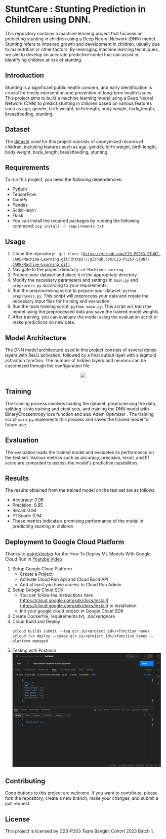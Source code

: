 # StuntCare : Stunting Prediction in Children using DNN.
This repository contains a machine learning project that focuses on predicting stunting in children using a Deep Neural Network (DNN) model. Stunting refers to impaired growth and development in children, usually due to malnutrition or other factors. By leveraging machine learning techniques, we aim to develop an accurate predictive model that can assist in identifying children at risk of stunting.

## Introduction
Stunting is a significant public health concern, and early identification is crucial for timely intervention and prevention of long-term health issues. This project aims to build a machine learning model using a Deep Neural Network (DNN) to predict stunting in children based on various features such as age, gender, birth weight, birth length, body weight, body_length, breastfeeding, stunting.

## Dataset
The [dataset](https://www.kaggle.com/datasets/muhtarom/stunting-dataset) used for this project consists of anonymized records of children, including features such as age, gender, birth weight, birth length, body weight, body_length, breastfeeding, stunting.

## Requirements
To run this project, you need the following dependencies:
- Python
- TensorFlow
- NumPy
- Pandas
- Scikit-learn
- Flask
- You can install the required packages by running the following command: <code>pip install -r requirements.txt</code>

## Usage
1) Clone the repository: <code> git clone [https://github.com/C23-PS263-STUNT-CARE/Machine-Learning.git](https://github.com/C23-PS263-STUNT-CARE/Machine-Learning.git) </code>
2) Navigate to the project directory: <code>cd Machine-Learning </code>
3) Prepare your dataset and place it in the appropriate directory.
4) Modify the necessary parameters and settings in <code>main.py</code> and <code>preprocess.py</code> according to your requirements.
5) Run the preprocessing script to prepare your dataset: <code>python preprocess.py</code>. This script will preprocess your data and create the necessary input files for training and evaluation.
6) Run the main training script: <code>python main.py</code>. This script will train the model using the preprocessed data and save the trained model weights.
7) After training, you can evaluate the model using the evaluation script or make predictions on new data.

## Model Architecture
The DNN model architecture used in this project consists of several dense layers with ReLU activation, followed by a final output layer with a sigmoid activation function. The number of hidden layers and neurons can be customized through the configuration file.
<p align="center"><img src="https://github.com/C23-PS263-STUNT-CARE/Machine-Learning/assets/103315957/3c8eadda-57f9-48f6-9d1d-218e49b6735c"?raw=true&bg=FFFFFF width="500px"></p>


## Training
The training process involves loading the dataset, preprocessing the data, splitting it into training and etest sets, and training the DNN model with BinaryCrossentropy loss function and also Adam Optimizer . The training script <code>main.py</code> implements this process and saves the trained model for future use.

## Evaluation
The evaluation loads the trained model and evaluates its performance on the test set. Various metrics such as accuracy, precision, recall, and F1 score are computed to assess the model's predictive capabilities.

## Results
The results obtained from the trained model on the test set are as follows:

- Accuracy: 0.96
- Precision: 0.95
- Recall: 0.94
- F1 Score: 0.94
- These metrics indicate a promising performance of the model in predicting stunting in children.

## Deployment to Google Cloud Platform
  Thanks to [patrickloeber](https://github.com/patrickloeber) for the How To Deploy ML Models With Google Cloud Run in [Youtube Video](https://www.youtube.com/watch?v=vieoHqt7pxo)
1) Setup Google Cloud Platform
    - Create a Project
    - Activate Cloud Run Api and Cloud Build API
    - And at least you have access to Cloud Run Admin
2) Setup Google Cloud SDK
    - You can follow the instructions here [https://cloud.google.com/sdk/docs/install](https://cloud.google.com/sdk/docs/install) to installation
    - Init your google cloud project in Google Cloud SDK
3) Create Dockerfile, requirements.txt, .dockerignore
4) Cloud Build and Deploy
    ```
    gcloud builds submit --tag gcr.io/<project_id>/<function_name>
    gcloud run deploy --image gcr.io/<project_id>/<function_name> --platform managed
    ```
5) Testing with Postman
    <img src="image/test.png">

## Contributing
Contributions to this project are welcome. If you want to contribute, please fork the repository, create a new branch, make your changes, and submit a pull request.

## License
This project is licensed by C23-P263 Team Bangkit Cohort 2023 Batch 1.

